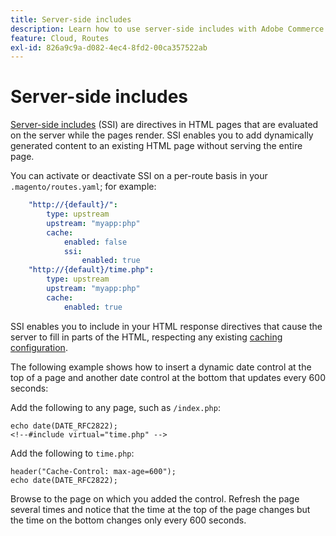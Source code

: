 ```yaml
---
title: Server-side includes
description: Learn how to use server-side includes with Adobe Commerce on cloud infrastructure.
feature: Cloud, Routes
exl-id: 826a9c9a-d082-4ec4-8fd2-00ca357522ab
---
```

# Server-side includes

[Server-side includes](https://nginx.org/en/docs/http/ngx_http_ssi_module.html) (SSI) are directives in HTML pages that are evaluated on the server while the pages render. SSI enables you to add dynamically generated content to an existing HTML page without serving the entire page.

You can activate or deactivate SSI on a per-route basis in your `.magento/routes.yaml`; for example:

```yaml
    "http://{default}/":
        type: upstream
        upstream: "myapp:php"
        cache:
            enabled: false
            ssi:
                enabled: true
    "http://{default}/time.php":
        type: upstream
        upstream: "myapp:php"
        cache:
            enabled: true
```

SSI enables you to include in your HTML response directives that cause the server to fill in parts of the HTML, respecting any existing [caching configuration](caching.md).

The following example shows how to insert a dynamic date control at the top of a page and another date control at the bottom that updates every 600 seconds:

Add the following to any page, such as `/index.php`:

```php?start_inline=1
echo date(DATE_RFC2822);
<!--#include virtual="time.php" -->
```

Add the following to `time.php`:

```php?start_inline=1
header("Cache-Control: max-age=600");
echo date(DATE_RFC2822);
```

Browse to the page on which you added the control. Refresh the page several times and notice that the time at the top of the page changes but the time on the bottom changes only every 600 seconds.
